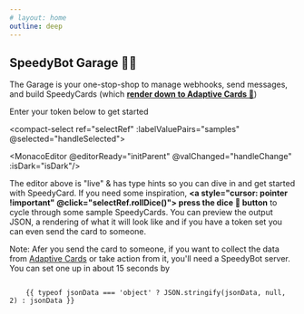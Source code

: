 ```yaml
---
# layout: home
outline: deep
---
```


## SpeedyBot Garage 🤖🔧

The Garage is your one-stop-shop to manage webhooks, send messages, and build SpeedyCards (which **[render down to Adaptive Cards 🔗](https://developer.webex.com/docs/api/guides/cards)**)

<span v-if="!store.state.tokenValid">Enter your token below to get started</span>

<TokenInput :showInfo="true" />

<el-tabs v-model="activeName" :class="{'is-dark': isDark}">

<el-tab-pane label="SpeedyCard editor" name="editor">

<compact-select
ref="selectRef"
:labelValuePairs="samples"
@selected="handleSelected"></compact-select>

<MonacoEditor @editorReady="initParent" @valChanged="handleChange" :isDark="isDark"/>

The editor above is "live" & has type hints so you can dive in and get started with SpeedyCard. If you need some inspiration, <b><a style="cursor: pointer !important" @click="selectRef.rollDice()">
press the dice 🎲 button</a></b> to cycle through some sample SpeedyCards. You can preview the output JSON, a rendering of what it will look like and if you have a token set you can even send the card to someone.

Note: Afer you send the card to someone, if you want to collect the data from <a href="https://developer.webex.com/docs/buttons-and-cards" target="_blank">Adaptive Cards</a> or take action from it, you'll need a SpeedyBot server. You can set one up in about 15 seconds by
</el-tab-pane>
<el-tab-pane label="JSON (output)" name="json"  v-if="needsSpeedCardHelpers">

```json-vue

    {{ typeof jsonData === 'object' ? JSON.stringify(jsonData, null, 2) : jsonData }}
```

</el-tab-pane>
<el-tab-pane label="Preview" name="preview" v-if="needsSpeedCardHelpers">
<el-card class="box-card">
  <AdaptiveCardRender :jsonData="jsonData" />
</el-card>
</el-tab-pane>
<el-tab-pane label="Send Msg" name="sendmessage">
<SendMsg  :skipTokenCheck="true" :msg="jsonData" />
</el-tab-pane>
<el-tab-pane label="Webhooks" name="webhook">
<Blur :shouldBlur="!store.state.tokenValid">

<Webhooks> </Webhooks>

</Blur>

</el-tab-pane>
</el-tabs>

<script setup>
import { SpeedyBot, SpeedyCard } from './../src/index.ts'
import { defineAsyncComponent, ref, watch, onMounted} from 'vue';
import { inBrowser } from 'vitepress';
import { useData } from 'vitepress'
import TokenInput from './.vitepress/components/token_handler.vue'
import Webhooks from './.vitepress/components/webhooks.vue'
import Blur from './.vitepress/components/Blur.vue'
import AdaptiveCardRender from './.vitepress/components/adaptivecard.vue'
import { useCustomStore } from './.vitepress/util/store'
import SendMsg from './.vitepress/components/sendMsg.vue'
import CompactSelect from './.vitepress/components/CompactSelect.vue';
import { getRandomSpeedyCard, samples } from '././.vitepress/util/samples'
const store = useCustomStore()
const needsSpeedCardHelpers = ref(false)
const initialHasRan = ref(false)
const MonacoEditor = inBrowser
  ? defineAsyncComponent(() => import('.vitepress/components/monaco.vue'))
  : () => null;
const selectRef = ref(null)
let editorRef = null
const handleChange = (data) => {
  if (!needsSpeedCardHelpers.value && initialHasRan.value) {
  needsSpeedCardHelpers.value = true
  }

  if (!initialHasRan.value) {
    initialHasRan.value = true
  }

    try {
      // 🤫 
    const result = eval(`
      (SpeedyBot) => {
        ${data}
        return card.build();
      }
    `)(SpeedyBot);
      jsonData.value = result
      // jsonData.value = JSON.parse(result)
    }catch(_) {
      // if raw json, attempt to parse
      try {
        jsonData.value = JSON.parse(data)
      }catch(e) {
        console.log('Error', e, '\n--\n')
        // Treat it as simple string
        jsonData.value = String(data)
      }
    }
}


const jsonData = ref({})
const activeName = ref('editor')
const { isDark } = useData()

const initParent = (editor) => {
  editorRef = editor
  selectRef.value.rollDice()
}

const handleSelected = (codeSnippet) => {
  if (editorRef) {
    editorRef.setValue(codeSnippet)
  }
}




</script>
